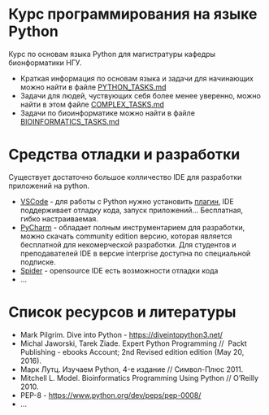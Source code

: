 # Курс программирования на языке Python

Курс по основам языка Python для магистратуры кафедры бионформатики НГУ. 
* Краткая информация по основам языка и задачи для начинающих можно найти в файле [PYTHON_TASKS.md](https://github.com/skhayrulin/python_course/blob/master/PYTHON_TASKS.md)
* Задачи для людей, чуствующих себя более менее уверенно, можно найти в этом файле [COMPLEX_TASKS.md](https://github.com/skhayrulin/python_course/blob/master/COMPLEX_TASKS.md)
* Задачи по биоинформатике можно найти в файле [BIOINFORMATICS_TASKS.md](https://github.com/skhayrulin/python_course/blob/master/BIOINFORMATICS_TASKS.md)

# Средства отладки и разработки

Существует достаточно большое колличество IDE для разработки приложений на python.

* [VSCode](https://code.visualstudio.com/) - для работы с Python нужно установить [плагин](https://code.visualstudio.com/docs/python/python-tutorial), IDE поддерживает отладку кода, запуск приложений... Бесплатная, гибко настраиваемая.
*  [PyCharm](https://www.jetbrains.com/pycharm/) - обладает полным инструментарием для разработки, можно скачать community edition версию, которая является бесплатной для некомерческой разработки. Для студентов и преподавателей IDE в версие interprise доступна по специальной подписке.
* [Spider](https://github.com/spyder-ide/spyder) - opensource IDE есть возможности отладки кода 
* ...

# Список ресурсов и литературы

* Mark Pilgrim. Dive into Python - https://diveintopython3.net/
* Michal Jaworski, Tarek Ziade. Expert Python Programming //  Packt Publishing - ebooks Account; 2nd Revised edition edition (May 20, 2016).
* Марк Лутц. Изучаем Python, 4-е издание // Символ-Плюс 2011.
* Mitchell L. Model. Bioinformatics Programming Using Python // O’Reilly 2010.
* PEP-8 - https://www.python.org/dev/peps/pep-0008/
* ...
